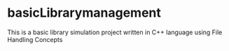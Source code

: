 # basicLibrarymanagement
This is a basic library simulation project written in C++ language using File Handling Concepts
